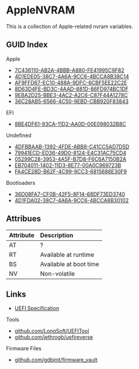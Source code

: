 # AppleNVRAM

This is a collection of Apple-related nvram variables.

## GUID Index

Apple

* [7C436110-AB2A-4BBB-A880-FE41995C9F82](https://github.com/erikberglund/AppleNVRAM/blob/master/Apple/7C436110-AB2A-4BBB-A880-FE41995C9F82.md)
* [4D1EDE05-38C7-4A6A-9CC6-4BCCA8B38C14](https://github.com/erikberglund/AppleNVRAM/blob/master/Apple/4D1EDE05-38C7-4A6A-9CC6-4BCCA8B38C14.md)
* [AF9FFD67-EC10-488A-9DFC-6CBF5EE22C2E](https://github.com/erikberglund/AppleNVRAM/blob/master/Apple/AF9FFD67-EC10-488A-9DFC-6CBF5EE22C2E.md)
* [8D63D4FE-BD3C-4AAD-881D-86FD974BC1DF](https://github.com/erikberglund/AppleNVRAM/blob/master/Apple/8D63D4FE-BD3C-4AAD-881D-86FD974BC1DF.md)
* [9EBA2D25-BBE3-4AC2-A2C6-C87F44A1278C](https://github.com/erikberglund/AppleNVRAM/blob/master/Apple/9EBA2D25-BBE3-4AC2-A2C6-C87F44A1278C.md)
* [36C28AB5-6566-4C50-9EBD-CBB920F83843](https://github.com/erikberglund/AppleNVRAM/blob/master/Apple/36C28AB5-6566-4C50-9EBD-CBB920F83843.md)

EFI

* [8BE4DF61-93CA-11D2-AA0D-00E098032B8C](https://github.com/erikberglund/AppleNVRAM/blob/master/EFI/8BE4DF61-93CA-11D2-AA0D-00E098032B8C.md)

Undefined

* [4DFBBAAB-1392-4FDE-ABB8-C41CC5AD7D5D](https://github.com/erikberglund/AppleNVRAM/blob/master/Undefined/4DFBBAAB-1392-4FDE-ABB8-C41CC5AD7D5D.md)
* [79941ECD-ED36-49D0-8124-E4C31AC75CD4](https://github.com/erikberglund/AppleNVRAM/blob/master/Undefined/79941ECD-ED36-49D0-8124-E4C31AC75CD4.md)
* [05299C28-3953-4A5F-B7D8-F6C6A7150B2A](https://github.com/erikberglund/AppleNVRAM/blob/master/Undefined/05299C28-3953-4A5F-B7D8-F6C6A7150B2A.md)
* [EB704011-1402-11D3-8E77-00A0C969723B](https://github.com/erikberglund/AppleNVRAM/blob/master/Undefined/EB704011-1402-11D3-8E77-00A0C969723B.md)
* [FA4CE28D-B62F-4C99-9CC3-6815686E30F9](https://github.com/erikberglund/AppleNVRAM/blob/master/Undefined/FA4CE28D-B62F-4C99-9CC3-6815686E30F9.md)

Bootloaders

* [36D08FA7-CF0B-42F5-8F14-68DF73ED3740](https://github.com/erikberglund/AppleNVRAM/blob/master/Bootloaders/36D08FA7-CF0B-42F5-8F14-68DF73ED3740.md)
* [4D1FDA02-38C7-4A6A-9CC6-4BCCA8B30102](https://github.com/erikberglund/AppleNVRAM/blob/master/Bootloaders/4D1FDA02-38C7-4A6A-9CC6-4BCCA8B30102.md)

## Attribues

| Attribute | Description            |
|:----------|:-----------------------|
| AT        | ?                      |
| RT        | Available at runtime   |
| BS        | Available at boot time |
| NV        | Non-volatile           |

## Links

* [UEFI Specification](http://www.uefi.org/specifications)

Tools

* [github.com/LongSoft/UEFITool](https://github.com/LongSoft/UEFITool)
* [github.com/jethrogb/uefireverse](https://github.com/jethrogb/uefireverse)

Firmware Files

* [github.com/gdbinit/firmware_vault](https://github.com/gdbinit/firmware_vault)

